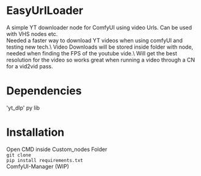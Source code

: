 # EasyUrlLoader
A simple YT downloader node for ComfyUI using video Urls. Can be used with VHS nodes etc.\
Needed a faster way to download YT videos when using comfyUI and testing new tech.\ Video Downloads will be stored inside folder with node, needed when finding the FPS of the youtube vide.\ Will get the best resolution for the video so works great when running a video through a CN for a vid2vid pass.
# Dependencies
'yt_dlp' py lib
# Installation
Open CMD inside Custom_nodes Folder\
```git clone ```\
```pip install requirements.txt```\
ComfyUI-Manager (WIP)
